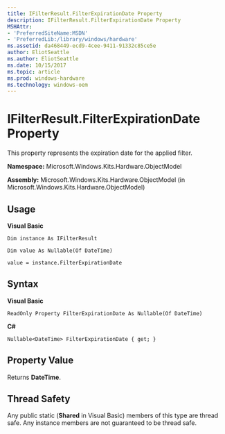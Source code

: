 ```yaml
---
title: IFilterResult.FilterExpirationDate Property
description: IFilterResult.FilterExpirationDate Property
MSHAttr:
- 'PreferredSiteName:MSDN'
- 'PreferredLib:/library/windows/hardware'
ms.assetid: da468449-ecd9-4cee-9411-91332c85ce5e
author: EliotSeattle
ms.author: EliotSeattle
ms.date: 10/15/2017
ms.topic: article
ms.prod: windows-hardware
ms.technology: windows-oem
---
```


# IFilterResult.FilterExpirationDate Property


This property represents the expiration date for the applied filter.

**Namespace:** Microsoft.Windows.Kits.Hardware.ObjectModel

**Assembly:** Microsoft.Windows.Kits.Hardware.ObjectModel (in Microsoft.Windows.Kits.Hardware.ObjectModel)

## <span id="Usage"></span><span id="usage"></span><span id="USAGE"></span>Usage


**Visual Basic**

`Dim instance As IFilterResult`

`Dim value As Nullable(Of DateTime)`

`value = instance.FilterExpirationDate`

## <span id="Syntax"></span><span id="syntax"></span><span id="SYNTAX"></span>Syntax


**Visual Basic**

`ReadOnly Property FilterExpirationDate As Nullable(Of DateTime)`

**C#**

`Nullable<DateTime> FilterExpirationDate { get; }`

## <span id="Property_Value"></span><span id="property_value"></span><span id="PROPERTY_VALUE"></span>Property Value


Returns **DateTime**.

## <span id="Thread_Safety"></span><span id="thread_safety"></span><span id="THREAD_SAFETY"></span>Thread Safety


Any public static (**Shared** in Visual Basic) members of this type are thread safe. Any instance members are not guaranteed to be thread safe.

 

 






